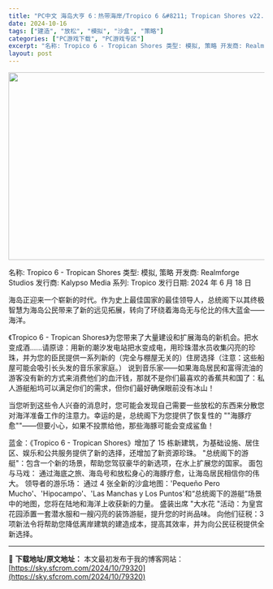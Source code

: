 ```yaml
---
title: "PC中文 海岛大亨 6：热带海岸/Tropico 6 &#8211; Tropican Shores v22.1225 12.60G"
date: 2024-10-16
tags: ["建造", "放松", "模拟", "沙盒", "策略"]
categories: ["PC游戏下载", "PC游戏专区"]
excerpt: "名称: Tropico 6 - Tropican Shores 类型: 模拟, 策略 开发商: Realmforge Studios 发行商: Kalypso Media 系列: Tropico 发行日期: 2024 年 6 月 18 日 海岛正迎来一个崭新的时代。作为史上最佳国家的最佳领导人，总统&hellip;"
layout: post
---
```


<img class="aligncenter size-full wp-image-79321" src="https://sky.sfcrom.com/wp-content/uploads/2024/10/202410160222085.webp" alt="" width="660" height="370" />

名称: Tropico 6 - Tropican Shores
类型: 模拟, 策略
开发商: Realmforge Studios
发行商: Kalypso Media
系列: Tropico
发行日期: 2024 年 6 月 18 日

海岛正迎来一个崭新的时代。作为史上最佳国家的最佳领导人，总统阁下以其终极智慧为海岛公民带来了新的远见拓展，转向了环绕着海岛无与伦比的伟大蓝金——海洋。

《Tropico 6 - Tropican Shores》为您带来了大量建设和扩展海岛的新机会。把水变成酒......请原谅：用新的潮汐发电站把水变成电，用珍珠潜水员收集闪亮的珍珠，并为您的臣民提供一系列新的（完全与棚屋无关的）住房选择（注意：这些船屋可能会吸引长头发的音乐家家庭。）
说到音乐家——如果海岛居民和富得流油的游客没有新的方式来消费他们的血汗钱，那就不是你们最喜欢的香蕉共和国了：私人游艇船坞可以满足你们的需求，但你们最好确保眼前没有冰山！

当您听到这些令人兴奋的消息时，您可能会发现自己需要一些放松的东西来分散您对海洋准备工作的注意力。幸运的是，总统阁下为您提供了恢复性的 ""海豚疗愈""——但要小心，如果不投票给他，那些海豚可能会变成鲨鱼！

蓝金：《Tropico 6 - Tropican Shores》增加了 15 栋新建筑，为基础设施、居住区、娱乐和公共服务提供了新的选择，还增加了新资源珍珠。
"总统阁下的游艇"：包含一个新的场景，帮助您驾驭豪华的新选项，在水上扩展您的国家。
面包与马戏： 通过海底之旅、海岛号和放松身心的海豚疗愈，让海岛居民相信你的伟大。
领导者的游乐场： 通过 4 张全新的沙盒地图：'Pequeño Pero Mucho'、'Hipocampo'、'Las Manchas y Los Puntos'和“总统阁下的游艇”场景中的地图，您将在陆地和海洋上收获新的力量。
盛装出席 "大水花 "活动：为皇宫花园添置一套潜水服和一艘闪亮的装饰游艇，提升您的时尚品味。
向他们征税：3 项新法令将帮助您降低离岸建筑的建造成本，提高其效率，并为向公民征税提供全新选择。

---
📖 **下载地址/原文地址：** 本文最初发布于我的博客网站：[https://sky.sfcrom.com/2024/10/79320](https://sky.sfcrom.com/2024/10/79320)

